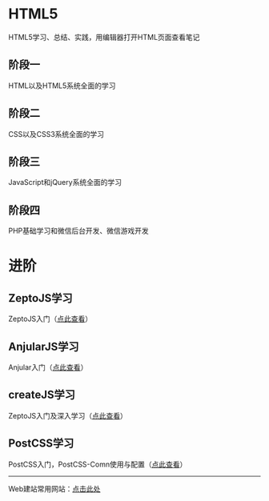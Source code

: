 # HTML5
HTML5学习、总结、实践，用编辑器打开HTML页面查看笔记

## 阶段一
HTML以及HTML5系统全面的学习

## 阶段二
CSS以及CSS3系统全面的学习

## 阶段三
JavaScript和jQuery系统全面的学习

## 阶段四
PHP基础学习和微信后台开发、微信游戏开发

# 进阶

## ZeptoJS学习
ZeptoJS入门（[点此查看][zepto]）

## AnjularJS学习
Anjular入门（[点此查看][angular]）

## createJS学习
ZeptoJS入门及深入学习（[点此查看][create]）

## PostCSS学习
PostCSS入门，PostCSS-Comn使用与配置（[点此查看][postcss]）

----------

Web建站常用网站：[点击此处][website]

[website]:./10-website/README.md
[postcss]:https://github.com/NalvyBoo/PostCSS-Comn
[create]:https://github.com/NalvyBoo/createJS
[zepto]:https://github.com/NalvyBoo/HTML5/tree/master/ZeptoJS
[angular]:https://github.com/NalvyBoo/HTML5/tree/master/AnjularJS